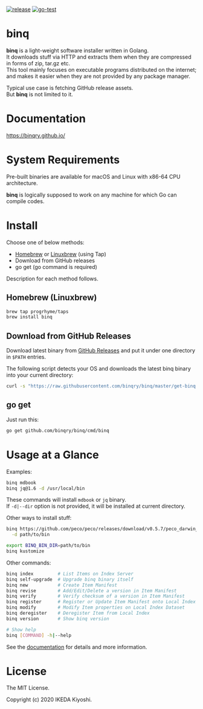 [![release](https://badgen.net/github/release/binqry/binq)](https://github.com/binqry/binq/releases)
[![go-test](https://github.com/binqry/binq/workflows/go-test/badge.svg)](https://github.com/binqry/binq/actions?query=workflow%3Ago-test)

# binq

**binq** is a light-weight software installer written in Golang.  
It downloads stuff via HTTP and extracts them when they are compressed in forms of zip, tar.gz etc.  
This tool mainly focuses on executable programs distributed on the internet; and makes it easier
when they are not provided by any package manager.

Typical use case is fetching GitHub release assets.  
But **binq** is not limited to it.

# Documentation

https://binqry.github.io/

# System Requirements

Pre-built binaries are available for macOS and Linux with x86-64 CPU architecture.

**binq** is logically supposed to work on any machine for which Go can compile codes.

# Install

Choose one of below methods:

- [Homebrew](https://brew.sh/) or [Linuxbrew](https://docs.brew.sh/Homebrew-on-Linux) (using Tap)
- Download from GitHub releases
- go get (go command is required)

Description for each method follows.

## Homebrew (Linuxbrew)

```sh
brew tap progrhyme/taps
brew install binq
```

## Download from GitHub Releases

Download latest binary from [GitHub Releases](https://github.com/binqry/binq/releases)
and put it under one directory in `$PATH` entries.

The following script detects your OS and downloads the latest binq binary into your current directory:

```sh
curl -s "https://raw.githubusercontent.com/binqry/binq/master/get-binq.sh" | bash
```

## go get

Just run this:

```sh
go get github.com/binqry/binq/cmd/binq
```

# Usage at a Glance

Examples:

```sh
binq mdbook
binq jq@1.6 -d /usr/local/bin
```

These commands will install `mdbook` or `jq` binary.  
If `-d|--dir` option is not provided, it will be installed at current directory.

Other ways to install stuff:

```sh
binq https://github.com/peco/peco/releases/download/v0.5.7/peco_darwin_amd64.zip \
  -d path/to/bin

export BINQ_BIN_DIR=path/to/bin
binq kustomize
```

Other commands:

```sh
binq index         # List Items on Index Server
binq self-upgrade  # Upgrade binq binary itself
binq new           # Create Item Manifest
binq revise        # Add/Edit/Delete a version in Item Manifest
binq verify        # Verify checksum of a version in Item Manifest
binq register      # Register or Update Item Manifest onto Local Index Dataset
binq modify        # Modify Item properties on Local Index Dataset
binq deregister    # Deregister Item from Local Index
binq version       # Show binq version

# Show help
binq [COMMAND] -h|--help
```

See the [documentation](https://binqry.github.io/) for details and more information.

# License

The MIT License.

Copyright (c) 2020 IKEDA Kiyoshi.
